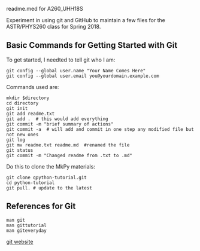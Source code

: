 readme.med for A260_UHH18S

Experiment in using git and GitHub to maintain a few files for the ASTR/PHYS260 class for Spring 2018.


Basic Commands for Getting Started with Git
-------------------------------------------

To get started, I needted to tell git who I am:

```
git config --global user.name "Your Name Comes Here"
git config --global user.email you@yourdomain.example.com
```

Commands used are:

```
mkdir $directory
cd directory
git init
git add readme.txt
git add .  # this would add everything
git commit -m "brief summary of actions"
git commit -a  # will add and commit in one step any modified file but not new ones
git log 
git mv readme.txt readme.md  #renamed the file
git status
git commit -m "Changed readme from .txt to .md"
```

Do this to clone the MkPy materials:

```
git clone qpython-tutorial.git
cd python-tutorial
git pull. # update to the latest
```

References for Git
-------------------
```
man git
man gittutorial
man giteveryday
```
[git website](https://git-scm.com)

